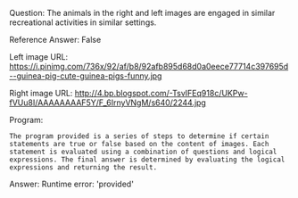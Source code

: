 Question: The animals in the right and left images are engaged in similar recreational activities in similar settings.

Reference Answer: False

Left image URL: https://i.pinimg.com/736x/92/af/b8/92afb895d68d0a0eece77714c397695d--guinea-pig-cute-guinea-pigs-funny.jpg

Right image URL: http://4.bp.blogspot.com/-TsvIFEq918c/UKPw-fVUu8I/AAAAAAAAF5Y/F_6IrnyVNgM/s640/2244.jpg

Program:

```
The program provided is a series of steps to determine if certain statements are true or false based on the content of images. Each statement is evaluated using a combination of questions and logical expressions. The final answer is determined by evaluating the logical expressions and returning the result.
```
Answer: Runtime error: 'provided'

